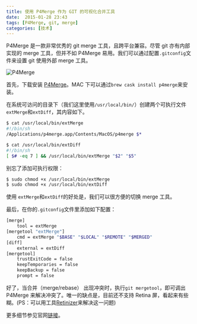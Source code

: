```yaml
---
title: 使用 P4Merge 作为 GIT 的可视化合并工具
date:  2015-01-28 23:43
tags: [P4Merge, git, merge]
categories: [技术]
---
```


P4Merge 是一款非常优秀的 git merge 工具，且跨平台兼容。尽管 git 亦有内部实现的 merge 工具，但并不如 P4Merge 易用。我们可以通过配置`.gitconfig`文件来设置 git 使用外部 merge 工具。

![P4Merge](http://www.perforce.com/sites/default/files/p4merge_three_pane_1.jpg)

首先，下载安装 [P4Merge](http://www.perforce.com/product/components/perforce-visual-merge-and-diff-tools)。MAC 下可以通过`brew cask install p4merge`来安装。

在系统可访问的目录下（我们这里使用`/usr/local/bin/`）创建两个可执行文件`extMerge`和`extDiff`，其内容如下。

~~~bash
$ cat /usr/local/bin/extMerge
#!/bin/sh
/Applications/p4merge.app/Contents/MacOS/p4merge $*
~~~

~~~bash
$ cat /usr/local/bin/extDiff
#!/bin/sh
[ $# -eq 7 ] && /usr/local/bin/extMerge "$2" "$5"
~~~

别忘了添加可执行权限：

~~~bash
$ sudo chmod +x /usr/local/bin/extMerge
$ sudo chmod +x /usr/local/bin/extDiff
~~~

使用 `extMerge`和`extDiff`的好处是，我们可以很方便的切换 merge 工具。

最后，在你的`.gitconfig`文件里添加如下配置：

~~~bash
[merge]
    tool = extMerge
[mergetool "extMerge"]
    cmd = extMerge "$BASE" "$LOCAL" "$REMOTE" "$MERGED"
[diff]
    external = extDiff
[mergetool]
    trustExitCode = false
    keepTemporaries = false
    keepBackup = false
    prompt = false
~~~

好了，当合并（merge/rebase） 出现冲突时，执行`git mergetool`，即可调出 P4Merge 来解决冲突了。唯一的缺点是，目前还不支持 Retina 屏，看起来有些糊。(PS：可以用工具[Retinizer](http://retinizer.mikelpr.com/)来解决这一问题)

更多细节参见官网[链接](http://git-scm.com/book/en/v2/Customizing-Git-Git-Configuration#External-Merge-and-Diff-Tools)。
